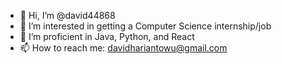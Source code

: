 - 👋 Hi, I’m @david44868
- 👀 I’m interested in getting a Computer Science internship/job
- 🌱 I’m proficient in Java, Python, and React
- 📫 How to reach me: davidhariantowu@gmail.com

<!---
david44868/david44868 is a ✨ special ✨ repository because its `README.md` (this file) appears on your GitHub profile.
You can click the Preview link to take a look at your changes.
--->

